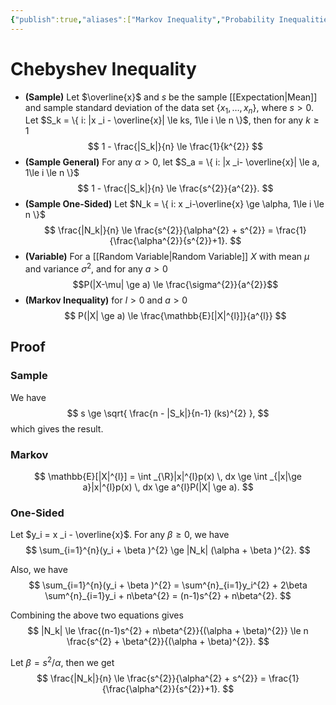 ```yaml
---
{"publish":true,"aliases":["Markov Inequality","Probability Inequalities"],"title":"Chebyshev Inequality","created":"2022-12-04T22:31:54","modified":"2024-11-04T04:18:08","cssclasses":"","type":"note","sup":["[[Probability Theory]]"],"state":"done"}
---
```



# Chebyshev Inequality

- **(Sample)** Let $\overline{x}$ and $s$ be the sample [[Expectation\|Mean]] and sample standard deviation of the data set $\{ x_{1},\dots,x_n \}$, where $s > 0$. Let $S_k = \{ i: |x _i - \overline{x}| \le ks, 1\le i \le n \}$, then for any $k \ge 1$
    $$ 1 - \frac{|S_k|}{n} \le \frac{1}{k^{2}} $$
- **(Sample General)** For any $\alpha > 0$, let $S_a = \{ i: |x _i- \overline{x}| \le a, 1\le i \le n \}$
    $$ 1 - \frac{|S_k|}{n} \le \frac{s^{2}}{a^{2}}. $$
- **(Sample One-Sided)** Let $N_k = \{ i: x _i-\overline{x} \ge \alpha, 1\le i \le n \}$
    $$ \frac{|N_k|}{n} \le \frac{s^{2}}{\alpha^{2} + s^{2}} = \frac{1}{\frac{\alpha^{2}}{s^{2}}+1}. $$
- **(Variable)** For a [[Random Variable\|Random Variable]] $X$ with mean $\mu$ and variance $\sigma^{2}$, and for any $a > 0$
    $$P(|X-\mu| \ge a) \le \frac{\sigma^{2}}{a^{2}}$$
- **(Markov Inequality)** for $l>0$ and $a > 0$
    $$ P(|X| \ge a) \le \frac{\mathbb{E}[|X|^{l}]}{a^{l}} $$

## Proof

### Sample

We have
$$
s \ge \sqrt{ \frac{n - |S_k|}{n-1} (ks)^{2} },
$$
which gives the result.

### Markov

$$
\mathbb{E}[|X|^{l}] = \int _{\R}|x|^{l}p(x) \, dx \ge \int _{|x|\ge a}|x|^{l}p(x) \, dx \ge a^{l}P(|X| \ge a).
$$

### One-Sided

Let $y_i = x _i - \overline{x}$. For any $\beta  \ge 0$, we have
$$
\sum_{i=1}^{n}(y_i + \beta )^{2}  \ge |N_k| (\alpha + \beta )^{2}.
$$

Also, we have
$$
\sum_{i=1}^{n}(y_i + \beta )^{2} = \sum^{n}_{i=1}y_i^{2} + 2\beta \sum^{n}_{i=1}y_i + n\beta^{2} = (n-1)s^{2} + n\beta^{2}.
$$

Combining the above two equations gives
$$
|N_k| \le \frac{(n-1)s^{2} + n\beta^{2}}{(\alpha + \beta)^{2}} \le n \frac{s^{2} + \beta^{2}}{(\alpha + \beta)^{2}}.
$$

Let $\beta = s^{2} /\alpha$, then we get
$$
\frac{|N_k|}{n} \le \frac{s^{2}}{\alpha^{2} + s^{2}} = \frac{1}{\frac{\alpha^{2}}{s^{2}}+1}.
$$
